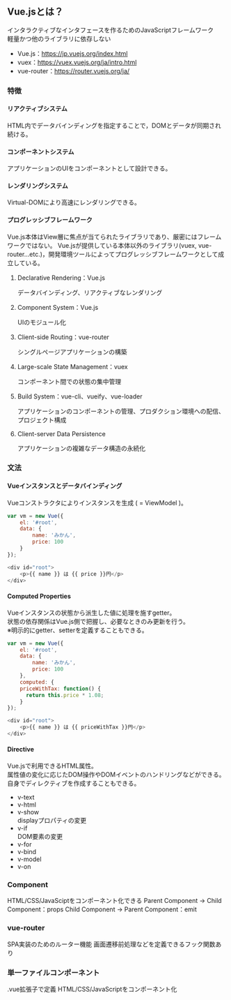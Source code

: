 ## Vue.jsとは？
インタラクティブなインタフェースを作るためのJavaScriptフレームワーク  
軽量かつ他のライブラリに依存しない
- Vue.js：https://jp.vuejs.org/index.html
- vuex：https://vuex.vuejs.org/ja/intro.html
- vue-router：https://router.vuejs.org/ja/

### 特徴
#### リアクティブシステム
HTML内でデータバインディングを指定することで，DOMとデータが同期され続ける。

#### コンポーネントシステム
アプリケーションのUIをコンポーネントとして設計できる。

#### レンダリングシステム
Virtual-DOMにより高速にレンダリングできる。

#### プログレッシブフレームワーク　　
Vue.js本体はView層に焦点が当てられたライブラリであり、厳密にはフレームワークではない。
Vue.jsが提供している本体以外のライブラリ(vuex, vue-router...etc.)，開発環境ツールによってプログレッシブフレームワークとして成立している。
1. Declarative Rendering：Vue.js

    データバインディング、リアクティブなレンダリング

1. Component System：Vue.js
    
    UIのモジュール化

1. Client-side Routing：vue-router

    シングルページアプリケーションの構築

1. Large-scale State Management：vuex

    コンポーネント間での状態の集中管理

1. Build System：vue-cli、vueify、vue-loader

    アプリケーションのコンポーネントの管理、プロダクション環境への配信、プロジェクト構成

1. Client-server Data Persistence

    アプリケーションの複雑なデータ構造の永続化

### 文法
#### Vueインスタンスとデータバインディング
Vueコンストラクタによりインスタンスを生成 ( = ViewModel )。
``` javascript
var vm = new Vue({
    el: '#root', 
    data: {
        name: 'みかん',
        price: 100
    }
});

<div id="root">
    <p>{{ name }} は {{ price }}円</p>
</div>
```
 #### Computed Properties
Vueインスタンスの状態から派生した値に処理を施すgetter。  
状態の依存関係はVue.js側で把握し、必要なときのみ更新を行う。  
※明示的にgetter、setterを定義することもできる。
``` javascript
var vm = new Vue({
    el: '#root', 
    data: {
        name: 'みかん',
        price: 100
    },
    computed: {
    priceWithTax: function() {
      return this.price * 1.08;
    }
});

<div id="root">
    <p>{{ name }} は {{ priceWithTax }}円</p>
</div>
```

#### Directive
Vue.jsで利用できるHTML属性。  
属性値の変化に応じたDOM操作やDOMイベントのハンドリングなどができる。  
自身でディレクティブを作成することもできる。
- v-text
- v-html
- v-show  
displayプロパティの変更
- v-if  
DOM要素の変更
- v-for
- v-bind
- v-model
- v-on

### Component
HTML/CSS/JavaSciptをコンポーネント化できる
Parent Component -> Child Component：props
Child Component -> Parent Component：emit

### vue-router
SPA実装のためのルーター機能
画面遷移前処理などを定義できるフック関数あり

### 単一ファイルコンポーネント
.vue拡張子で定義
HTML/CSS/JavaScriptをコンポーネント化